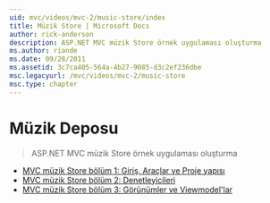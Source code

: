 ```yaml
---
uid: mvc/videos/mvc-2/music-store/index
title: Müzik Store | Microsoft Docs
author: rick-anderson
description: ASP.NET MVC müzik Store örnek uygulaması oluşturma
ms.author: riande
ms.date: 09/28/2011
ms.assetid: 3c7ca405-564a-4b27-9085-d3c2ef236dbe
msc.legacyurl: /mvc/videos/mvc-2/music-store
msc.type: chapter
---
```

<a name="music-store"></a>Müzik Deposu
====================
> ASP.NET MVC müzik Store örnek uygulaması oluşturma


- [MVC müzik Store bölüm 1: Giriş, Araçlar ve Proje yapısı](mvc-music-store-part-1-intro-tools-and-project-structure.md)
- [MVC müzik Store bölüm 2: Denetleyicileri](mvc-music-store-part-2-controllers.md)
- [MVC müzik Store bölüm 3: Görünümler ve Viewmodel'lar](mvc-music-store-part-3-views-and-viewmodels.md)
